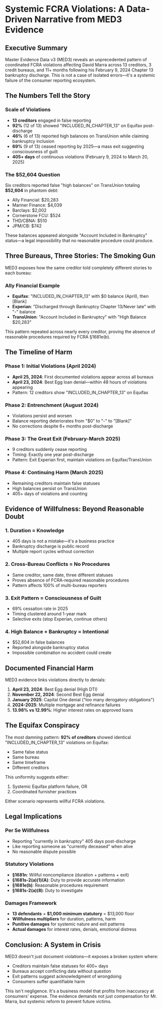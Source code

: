 # Systemic FCRA Violations: A Data-Driven Narrative from MED3 Evidence

## Executive Summary

Master Evidence Data v3 (MED3) reveals an unprecedented pattern of coordinated FCRA violations affecting David Marra across 13 creditors, 3 credit bureaus, and 11+ months following his February 9, 2024 Chapter 13 bankruptcy discharge. This is not a case of isolated errors—it's a systemic failure of the consumer reporting ecosystem.

## The Numbers Tell the Story

### Scale of Violations
- **13 creditors** engaged in false reporting
- **92%** (12 of 13) showed "INCLUDED_IN_CHAPTER_13" on Equifax post-discharge
- **46%** (6 of 13) reported high balances on TransUnion while claiming bankruptcy inclusion
- **69%** (9 of 13) ceased reporting by 2025—a mass exit suggesting consciousness of guilt
- **405+ days** of continuous violations (February 9, 2024 to March 20, 2025)

### The $52,604 Question
Six creditors reported false "high balances" on TransUnion totaling **$52,604** in phantom debt:
- Ally Financial: $20,283
- Mariner Finance: $4,039  
- Barclays: $2,002
- Cornerstone FCU: $524
- THD/CBNA: $510
- JPM/CB: $742

These balances appeared alongside "Account Included in Bankruptcy" status—a legal impossibility that no reasonable procedure could produce.

## Three Bureaus, Three Stories: The Smoking Gun

MED3 exposes how the same creditor told completely different stories to each bureau:

### Ally Financial Example
- **Equifax**: "INCLUDED_IN_CHAPTER_13" with $0 balance (April), then [Blank]
- **Experian**: "Discharged through Bankruptcy Chapter 13/Never late" with "-" balance  
- **TransUnion**: "Account Included in Bankruptcy" with "High Balance $20,283"

This pattern repeated across nearly every creditor, proving the absence of reasonable procedures required by FCRA §1681e(b).

## The Timeline of Harm

### Phase 1: Initial Violations (April 2024)
- **April 25, 2024**: First documented violations appear across all bureaus
- **April 23, 2024**: Best Egg loan denial—within 48 hours of violations appearing
- Pattern: 12 creditors show "INCLUDED_IN_CHAPTER_13" on Equifax

### Phase 2: Entrenchment (August 2024)  
- Violations persist and worsen
- Balance reporting deteriorates from "$0" to "-" to "[Blank]"
- No corrections despite 6+ months post-discharge

### Phase 3: The Great Exit (February-March 2025)
- 9 creditors suddenly cease reporting
- Timing: Exactly one year post-discharge
- Pattern: Exit Experian first, maintain violations on Equifax/TransUnion

### Phase 4: Continuing Harm (March 2025)
- Remaining creditors maintain false statuses
- High balances persist on TransUnion
- 405+ days of violations and counting

## Evidence of Willfulness: Beyond Reasonable Doubt

### 1. Duration = Knowledge
- 405 days is not a mistake—it's a business practice
- Bankruptcy discharge is public record
- Multiple report cycles without correction

### 2. Cross-Bureau Conflicts = No Procedures
- Same creditor, same date, three different statuses
- Proves absence of FCRA-required reasonable procedures
- Pattern affects 100% of multi-bureau reporters

### 3. Exit Pattern = Consciousness of Guilt
- 69% cessation rate in 2025
- Timing clustered around 1-year mark
- Selective exits (stop Experian, continue others)

### 4. High Balance + Bankruptcy = Intentional
- $52,604 in false balances
- Reported alongside bankruptcy status
- Impossible combination no accident could create

## Documented Financial Harm

MED3 evidence links violations directly to denials:

1. **April 23, 2024**: Best Egg denial (High DTI)
2. **November 22, 2024**: Second Best Egg denial  
3. **January 2025**: Capital One denial ("too many derogatory obligations")
4. **2024-2025**: Multiple mortgage and refinance failures
5. **13.98% vs 12.99%**: Higher interest rates on approved loans

## The Equifax Conspiracy

The most damning pattern: **92% of creditors** showed identical "INCLUDED_IN_CHAPTER_13" violations on Equifax:
- Same false status
- Same bureau
- Same timeframe
- Different creditors

This uniformity suggests either:
1. Systemic Equifax platform failure, OR
2. Coordinated furnisher practices

Either scenario represents willful FCRA violations.

## Legal Implications

### Per Se Willfulness
- Reporting "currently in bankruptcy" 405 days post-discharge
- Like reporting someone as "currently deceased" when alive
- No reasonable dispute possible

### Statutory Violations
- **§1681n**: Willful noncompliance (duration + patterns + exit)
- **§1681s-2(a)(1)(A)**: Duty to provide accurate information  
- **§1681e(b)**: Reasonable procedures requirement
- **§1681s-2(a)(8)**: Duty to investigate

### Damages Framework
- **13 defendants** × **$1,000 minimum statutory** = $13,000 floor
- **Willfulness multipliers** for duration, patterns, harm
- **Punitive damages** for systemic nature and exit patterns
- **Actual damages** for interest rates, denials, emotional distress

## Conclusion: A System in Crisis

MED3 doesn't just document violations—it exposes a broken system where:
- Creditors maintain false statuses for 400+ days
- Bureaus accept conflicting data without question
- Exit patterns suggest acknowledgment of wrongdoing
- Consumers suffer quantifiable harm

This isn't negligence. It's a business model that profits from inaccuracy at consumers' expense. The evidence demands not just compensation for Mr. Marra, but systemic reform to prevent future victims.
